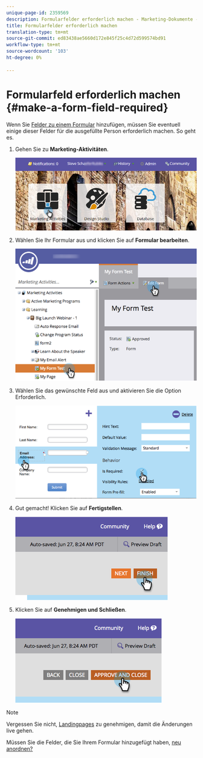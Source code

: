 ```yaml
---
unique-page-id: 2359569
description: Formularfelder erforderlich machen - Marketing-Dokumente - Produktdokumentation
title: Formularfelder erforderlich machen
translation-type: tm+mt
source-git-commit: ed83438ae5660d172e845f25c4d72d599574bd91
workflow-type: tm+mt
source-wordcount: '103'
ht-degree: 0%

---
```



# Formularfeld erforderlich machen {#make-a-form-field-required}

Wenn Sie [Felder zu einem Formular](/help/marketo/product-docs/demand-generation/forms/creating-a-form/add-a-field-to-a-form.md) hinzufügen, müssen Sie eventuell einige dieser Felder für die ausgefüllte Person erforderlich machen. So geht es.

1. Gehen Sie zu **Marketing-Aktivitäten**.

   ![](assets/login-marketing-activities-4.png)

1. Wählen Sie Ihr Formular aus und klicken Sie auf **Formular bearbeiten**.

   ![](assets/editform-2.png)

1. Wählen Sie das gewünschte Feld aus und aktivieren Sie die Option Erforderlich.

   ![](assets/image2014-9-15-17-3a30-3a44.png)

1. Gut gemacht! Klicken Sie auf **Fertigstellen**.

   ![](assets/image2014-9-15-17-3a30-3a58.png)

1. Klicken Sie auf **Genehmigen und Schließen**.

   ![](assets/image2014-9-15-17-3a31-3a11.png)

>[!NOTE]
>
>Vergessen Sie nicht, [Landingpages](/help/marketo/product-docs/demand-generation/landing-pages/understanding-landing-pages/approve-unapprove-or-delete-a-landing-page.md) zu genehmigen, damit die Änderungen live gehen.

Müssen Sie die Felder, die Sie Ihrem Formular hinzugefügt haben, [neu anordnen?](/help/marketo/product-docs/demand-generation/forms/form-fields/reorder-fields-in-a-form.md)
